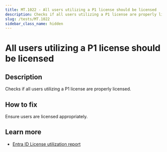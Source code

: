 ```yaml
---
title: MT.1022 - All users utilizing a P1 license should be licensed
description: Checks if all users utilizing a P1 license are properly licensed.
slug: /tests/MT.1022
sidebar_class_name: hidden
---
```


# All users utilizing a P1 license should be licensed

## Description

Checks if all users utilizing a P1 license are properly licensed.

## How to fix

Ensure users are licensed appropriately.

## Learn more

- [Entra ID License utilization report](https://entra.microsoft.com/#view/Microsoft_AAD_IAM/UsageAndInsightsMenuBlade/~/License%20Utilization)
